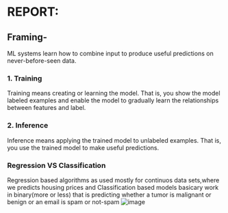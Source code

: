 # REPORT:
## Framing-
ML systems learn how to combine input to produce useful predictions on never-before-seen data.

### 1. Training
Training means creating or learning the model. That is, you show the model labeled examples and enable the model to gradually learn the relationships between features and label.
### 2. Inference
Inference means applying the trained model to unlabeled examples. That is, you use the trained model to make useful predictions.
### Regression VS Classification
Regression based algorithms as used mostly for continuos data sets,where we predicts housing prices and Classification based models basicary work in binary(more or less) that is predicting whether a tumor is malignant or benign or an email is spam or not-spam
![image](https://user-images.githubusercontent.com/81459933/114316069-86a23180-9b1f-11eb-9e0c-7d0e03efd062.png)
